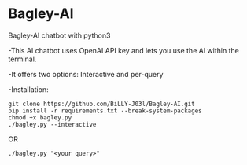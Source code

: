 # Bagley-AI
Bagley-AI chatbot with python3

-This AI chatbot uses OpenAI API key and lets you use the AI within the terminal.

-It offers two options: Interactive and per-query

-Installation:

    git clone https://github.com/BiLLY-J03l/Bagley-AI.git
    pip install -r requirements.txt --break-system-packages
    chmod +x bagley.py
    ./bagley.py --interactive
OR

    ./bagley.py "<your query>"
    
